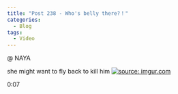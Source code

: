 ```yaml
---
title: "Post 238 - Who's belly there?！"
categories:
  - Blog
tags:
  - Video
---
```


@ NAYA

she might want to fly back to kill him
<a href="https://imgur.com/gRfDMj6"><img src="https://i.imgur.com/gRfDMj6.jpg" title="source: imgur.com" /></a>

0:07

<script src="https://utteranc.es/client.js"
        repo="serendipityinlife/serendipityinlife.github.io"
        issue-term="pathname"
        theme="github-light"
        crossorigin="anonymous"
        async>
</script>
